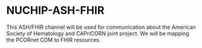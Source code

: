 # NUCHIP-ASH-FHIR
This ASH/FHIR channel will be used for communication about the American Society of Hematology and CAPriCORN joint project. We will be mapping the PCORnet CDM to FHIR resources.
